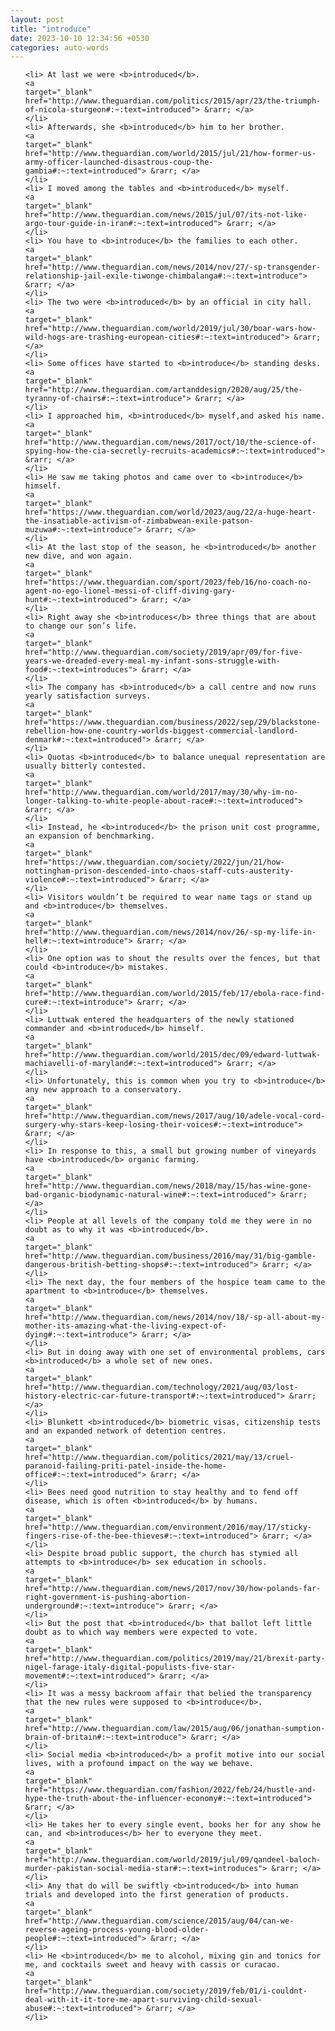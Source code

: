 ```yaml
---
layout: post
title: "introduce"
date: 2023-10-10 12:34:56 +0530
categories: auto-words
---
```

<ol>

    <li> At last we were <b>introduced</b>.
    <a 
    target="_blank" 
    href="http://www.theguardian.com/politics/2015/apr/23/the-triumph-of-nicola-sturgeon#:~:text=introduced"> &rarr; </a>
    </li>
    <li> Afterwards, she <b>introduced</b> him to her brother.
    <a 
    target="_blank" 
    href="http://www.theguardian.com/world/2015/jul/21/how-former-us-army-officer-launched-disastrous-coup-the-gambia#:~:text=introduced"> &rarr; </a>
    </li>
    <li> I moved among the tables and <b>introduced</b> myself.
    <a 
    target="_blank" 
    href="http://www.theguardian.com/news/2015/jul/07/its-not-like-argo-tour-guide-in-iran#:~:text=introduced"> &rarr; </a>
    </li>
    <li> You have to <b>introduce</b> the families to each other.
    <a 
    target="_blank" 
    href="http://www.theguardian.com/news/2014/nov/27/-sp-transgender-relationship-jail-exile-tiwonge-chimbalanga#:~:text=introduce"> &rarr; </a>
    </li>
    <li> The two were <b>introduced</b> by an official in city hall.
    <a 
    target="_blank" 
    href="http://www.theguardian.com/world/2019/jul/30/boar-wars-how-wild-hogs-are-trashing-european-cities#:~:text=introduced"> &rarr; </a>
    </li>
    <li> Some offices have started to <b>introduce</b> standing desks.
    <a 
    target="_blank" 
    href="http://www.theguardian.com/artanddesign/2020/aug/25/the-tyranny-of-chairs#:~:text=introduce"> &rarr; </a>
    </li>
    <li> I approached him, <b>introduced</b> myself,and asked his name.
    <a 
    target="_blank" 
    href="http://www.theguardian.com/news/2017/oct/10/the-science-of-spying-how-the-cia-secretly-recruits-academics#:~:text=introduced"> &rarr; </a>
    </li>
    <li> He saw me taking photos and came over to <b>introduce</b> himself.
    <a 
    target="_blank" 
    href="https://www.theguardian.com/world/2023/aug/22/a-huge-heart-the-insatiable-activism-of-zimbabwean-exile-patson-muzuwa#:~:text=introduce"> &rarr; </a>
    </li>
    <li> At the last stop of the season, he <b>introduced</b> another new dive, and won again.
    <a 
    target="_blank" 
    href="https://www.theguardian.com/sport/2023/feb/16/no-coach-no-agent-no-ego-lionel-messi-of-cliff-diving-gary-hunt#:~:text=introduced"> &rarr; </a>
    </li>
    <li> Right away she <b>introduces</b> three things that are about to change our son’s life.
    <a 
    target="_blank" 
    href="http://www.theguardian.com/society/2019/apr/09/for-five-years-we-dreaded-every-meal-my-infant-sons-struggle-with-food#:~:text=introduces"> &rarr; </a>
    </li>
    <li> The company has <b>introduced</b> a call centre and now runs yearly satisfaction surveys.
    <a 
    target="_blank" 
    href="https://www.theguardian.com/business/2022/sep/29/blackstone-rebellion-how-one-country-worlds-biggest-commercial-landlord-denmark#:~:text=introduced"> &rarr; </a>
    </li>
    <li> Quotas <b>introduced</b> to balance unequal representation are usually bitterly contested.
    <a 
    target="_blank" 
    href="http://www.theguardian.com/world/2017/may/30/why-im-no-longer-talking-to-white-people-about-race#:~:text=introduced"> &rarr; </a>
    </li>
    <li> Instead, he <b>introduced</b> the prison unit cost programme, an expansion of benchmarking.
    <a 
    target="_blank" 
    href="https://www.theguardian.com/society/2022/jun/21/how-nottingham-prison-descended-into-chaos-staff-cuts-austerity-violence#:~:text=introduced"> &rarr; </a>
    </li>
    <li> Visitors wouldn’t be required to wear name tags or stand up and <b>introduce</b> themselves.
    <a 
    target="_blank" 
    href="http://www.theguardian.com/news/2014/nov/26/-sp-my-life-in-hell#:~:text=introduce"> &rarr; </a>
    </li>
    <li> One option was to shout the results over the fences, but that could <b>introduce</b> mistakes.
    <a 
    target="_blank" 
    href="http://www.theguardian.com/world/2015/feb/17/ebola-race-find-cure#:~:text=introduce"> &rarr; </a>
    </li>
    <li> Luttwak entered the headquarters of the newly stationed commander and <b>introduced</b> himself.
    <a 
    target="_blank" 
    href="http://www.theguardian.com/world/2015/dec/09/edward-luttwak-machiavelli-of-maryland#:~:text=introduced"> &rarr; </a>
    </li>
    <li> Unfortunately, this is common when you try to <b>introduce</b> any new approach to a conservatory.
    <a 
    target="_blank" 
    href="http://www.theguardian.com/news/2017/aug/10/adele-vocal-cord-surgery-why-stars-keep-losing-their-voices#:~:text=introduce"> &rarr; </a>
    </li>
    <li> In response to this, a small but growing number of vineyards have <b>introduced</b> organic farming.
    <a 
    target="_blank" 
    href="http://www.theguardian.com/news/2018/may/15/has-wine-gone-bad-organic-biodynamic-natural-wine#:~:text=introduced"> &rarr; </a>
    </li>
    <li> People at all levels of the company told me they were in no doubt as to why it was <b>introduced</b>.
    <a 
    target="_blank" 
    href="http://www.theguardian.com/business/2016/may/31/big-gamble-dangerous-british-betting-shops#:~:text=introduced"> &rarr; </a>
    </li>
    <li> The next day, the four members of the hospice team came to the apartment to <b>introduce</b> themselves.
    <a 
    target="_blank" 
    href="http://www.theguardian.com/news/2014/nov/18/-sp-all-about-my-mother-its-amazing-what-the-living-expect-of-dying#:~:text=introduce"> &rarr; </a>
    </li>
    <li> But in doing away with one set of environmental problems, cars <b>introduced</b> a whole set of new ones.
    <a 
    target="_blank" 
    href="http://www.theguardian.com/technology/2021/aug/03/lost-history-electric-car-future-transport#:~:text=introduced"> &rarr; </a>
    </li>
    <li> Blunkett <b>introduced</b> biometric visas, citizenship tests and an expanded network of detention centres.
    <a 
    target="_blank" 
    href="http://www.theguardian.com/politics/2021/may/13/cruel-paranoid-failing-priti-patel-inside-the-home-office#:~:text=introduced"> &rarr; </a>
    </li>
    <li> Bees need good nutrition to stay healthy and to fend off disease, which is often <b>introduced</b> by humans.
    <a 
    target="_blank" 
    href="http://www.theguardian.com/environment/2016/may/17/sticky-fingers-rise-of-the-bee-thieves#:~:text=introduced"> &rarr; </a>
    </li>
    <li> Despite broad public support, the church has stymied all attempts to <b>introduce</b> sex education in schools.
    <a 
    target="_blank" 
    href="http://www.theguardian.com/news/2017/nov/30/how-polands-far-right-government-is-pushing-abortion-underground#:~:text=introduce"> &rarr; </a>
    </li>
    <li> But the post that <b>introduced</b> that ballot left little doubt as to which way members were expected to vote.
    <a 
    target="_blank" 
    href="http://www.theguardian.com/politics/2019/may/21/brexit-party-nigel-farage-italy-digital-populists-five-star-movement#:~:text=introduced"> &rarr; </a>
    </li>
    <li> It was a messy backroom affair that belied the transparency that the new rules were supposed to <b>introduce</b>.
    <a 
    target="_blank" 
    href="http://www.theguardian.com/law/2015/aug/06/jonathan-sumption-brain-of-britain#:~:text=introduce"> &rarr; </a>
    </li>
    <li> Social media <b>introduced</b> a profit motive into our social lives, with a profound impact on the way we behave.
    <a 
    target="_blank" 
    href="https://www.theguardian.com/fashion/2022/feb/24/hustle-and-hype-the-truth-about-the-influencer-economy#:~:text=introduced"> &rarr; </a>
    </li>
    <li> He takes her to every single event, books her for any show he can, and <b>introduces</b> her to everyone they meet.
    <a 
    target="_blank" 
    href="http://www.theguardian.com/world/2019/jul/09/qandeel-baloch-murder-pakistan-social-media-star#:~:text=introduces"> &rarr; </a>
    </li>
    <li> Any that do will be swiftly <b>introduced</b> into human trials and developed into the first generation of products.
    <a 
    target="_blank" 
    href="http://www.theguardian.com/science/2015/aug/04/can-we-reverse-ageing-process-young-blood-older-people#:~:text=introduced"> &rarr; </a>
    </li>
    <li> He <b>introduced</b> me to alcohol, mixing gin and tonics for me, and cocktails sweet and heavy with cassis or curacao.
    <a 
    target="_blank" 
    href="http://www.theguardian.com/society/2019/feb/01/i-couldnt-deal-with-it-it-tore-me-apart-surviving-child-sexual-abuse#:~:text=introduced"> &rarr; </a>
    </li>